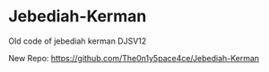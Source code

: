 # Jebediah-Kerman
Old code of jebediah kerman DJSV12

New Repo: https://github.com/The0n1y5pace4ce/Jebediah-Kerman
